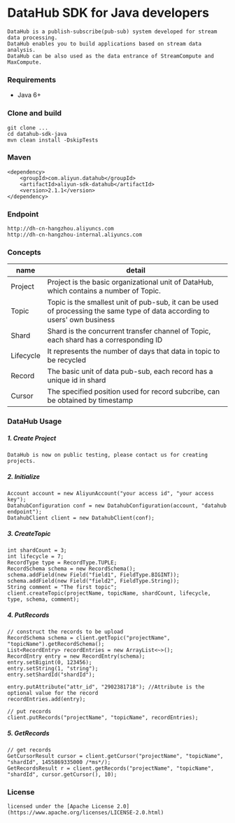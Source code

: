 # DataHub SDK for Java developers

    DataHub is a publish-subscribe(pub-sub) system developed for stream data processing.
    DataHub enables you to build applications based on stream data analysis.
    DataHub can be also used as the data entrance of StreamCompute and MaxCompute.

### Requirements

* Java 6+

### Clone and build

    git clone ...
    cd datahub-sdk-java
    mvn clean install -DskipTests

### Maven

    <dependency>
        <groupId>com.aliyun.datahub</groupId>
        <artifactId>aliyun-sdk-datahub</artifactId>
        <version>2.1.1</version>
    </dependency>

### Endpoint

    http://dh-cn-hangzhou.aliyuncs.com
    http://dh-cn-hangzhou-internal.aliyuncs.com

### Concepts

| name | detail |
| --- | --- |
| Project | Project is the basic organizational unit of DataHub, which contains a number of Topic. |
| Topic | Topic is the smallest unit of pub-sub, it can be used of processing the same type of data according to users' own business |
| Shard | Shard is the concurrent transfer channel of Topic, each shard has a corresponding ID |
| Lifecycle | It represents the number of days that data in topic to be recycled |
| Record | The basic unit of data pub-sub, each record has a unique id in shard |
| Cursor | The specified position used for record subcribe, can be obtained by timestamp |


### DataHub Usage

##### 1. Create Project

    DataHub is now on public testing, please contact us for creating projects.

##### 2. Initialize

    Account account = new AliyunAccount("your access id", "your access key");
    DatahubConfiguration conf = new DatahubConfiguration(account, "datahub endpoint");
    DatahubClient client = new DatahubClient(conf);

##### 3. CreateTopic

    int shardCount = 3;
    int lifecycle = 7;
    RecordType type = RecordType.TUPLE;
    RecordSchema schema = new RecordSchema();
    schema.addField(new Field("field1", FieldType.BIGINT));
    schema.addField(new Field("field2", FieldType.String));
    String comment = "The first topic";
    client.createTopic(projectName, topicName, shardCount, lifecycle, type, schema, comment);

##### 4. PutRecords
    // construct the records to be upload
    RecordSchema schema = client.getTopic("projectName", "topicName").getRecordSchema();
    List<RecordEntry> recordEntries = new ArrayList<~>();
    RecordEntry entry = new RecordEntry(schema);
    entry.setBigint(0, 123456);
    entry.setString(1, "string");
    entry.setShardId("shardId");

    entry.putAttribute("attr_id", "2902381718"); //Attribute is the optional value for the record
    recordEntries.add(entry);

    // put records
    client.putRecords("projectName", "topicName", recordEntries);

##### 5. GetRecords
    // get records
    GetCursorResult cursor = client.getCursor("projectName", "topicName", "shardId", 1455869335000 /*ms*/);
    GetRecordsResult r = client.getRecords("projectName", "topicName", "shardId", cursor.getCursor(), 10);

### License
    licensed under the [Apache License 2.0](https://www.apache.org/licenses/LICENSE-2.0.html)
